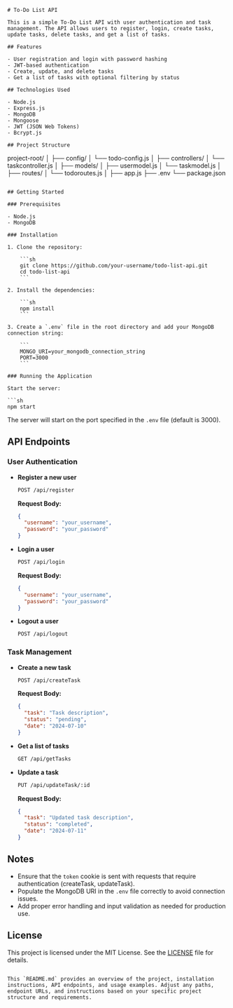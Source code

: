 

```
# To-Do List API

This is a simple To-Do List API with user authentication and task management. The API allows users to register, login, create tasks, update tasks, delete tasks, and get a list of tasks.

## Features

- User registration and login with password hashing
- JWT-based authentication
- Create, update, and delete tasks
- Get a list of tasks with optional filtering by status

## Technologies Used

- Node.js
- Express.js
- MongoDB
- Mongoose
- JWT (JSON Web Tokens)
- Bcrypt.js

## Project Structure

```
project-root/
│
├── config/
│   └── todo-config.js
│
├── controllers/
│   └── taskcontroller.js
│
├── models/
│   ├── usermodel.js
│   └── taskmodel.js
│
├── routes/
│   └── todoroutes.js
│
├── app.js
├── .env
└── package.json
```

## Getting Started

### Prerequisites

- Node.js
- MongoDB

### Installation

1. Clone the repository:

    ```sh
    git clone https://github.com/your-username/todo-list-api.git
    cd todo-list-api
    ```

2. Install the dependencies:

    ```sh
    npm install
    ```

3. Create a `.env` file in the root directory and add your MongoDB connection string:

    ```
    MONGO_URI=your_mongodb_connection_string
    PORT=3000
    ```

### Running the Application

Start the server:

```sh
npm start
```

The server will start on the port specified in the `.env` file (default is 3000).

## API Endpoints

### User Authentication

- **Register a new user**

    ```sh
    POST /api/register
    ```

    **Request Body:**

    ```json
    {
      "username": "your_username",
      "password": "your_password"
    }
    ```

- **Login a user**

    ```sh
    POST /api/login
    ```

    **Request Body:**

    ```json
    {
      "username": "your_username",
      "password": "your_password"
    }
    ```

- **Logout a user**

    ```sh
    POST /api/logout
    ```

### Task Management

- **Create a new task**

    ```sh
    POST /api/createTask
    ```

    **Request Body:**

    ```json
    {
      "task": "Task description",
      "status": "pending",
      "date": "2024-07-10"
    }
    ```

- **Get a list of tasks**

    ```sh
    GET /api/getTasks
    ```

- **Update a task**

    ```sh
    PUT /api/updateTask/:id
    ```

    **Request Body:**

    ```json
    {
      "task": "Updated task description",
      "status": "completed",
      "date": "2024-07-11"
    }
    ```

## Notes

- Ensure that the `token` cookie is sent with requests that require authentication (createTask, updateTask).
- Populate the MongoDB URI in the `.env` file correctly to avoid connection issues.
- Add proper error handling and input validation as needed for production use.

## License

This project is licensed under the MIT License. See the [LICENSE](LICENSE) file for details.
```

This `README.md` provides an overview of the project, installation instructions, API endpoints, and usage examples. Adjust any paths, endpoint URLs, and instructions based on your specific project structure and requirements.
